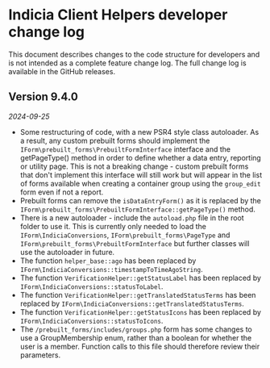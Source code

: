 # Indicia Client Helpers developer change log

This document describes changes to the code structure for developers and is not intended as a
complete feature change log. The full change log is available in the GitHub releases.

## Version 9.4.0
*2024-09-25*

* Some restructuring of code, with a new PSR4 style class autoloader. As a result, any custom
  prebuilt forms should implement the `IForm\prebuilt_forms\PrebuiltFormInterface` interface and
  the getPageType() method in order to define whether a data entry, reporting or utility page. This
  is not a breaking change - custom prebuilt forms that don't implement this interface will still
  work but will appear in the list of forms available when creating a container group using the
  `group_edit` form even if not a report.
* Prebuilt forms can remove the `isDataEntryForm()` as it is replaced by the
  `IForm\prebuilt_forms\PrebuiltFormInterface::getPageType()` method.
* There is a new autoloader - include the `autoload.php` file in the root folder to use it. This
  is currently only needed to load the `IForm\IndiciaConversions`, `IForm\prebuilt_forms\PageType`
  and `IForm\prebuilt_forms\PrebuiltFormInterface` but further classes will use the autoloader in
  future.
* The function `helper_base::ago` has been replaced by
  `IForm\IndiciaConversions::timestampToTimeAgoString`.
* The function `VerificationHelper::getStatusLabel` has been replaced by
  `IForm\IndiciaConversions::statusToLabel`.
* The function `VerificationHelper::getTranslatedStatusTerms` has been replaced by
  `IForm\IndiciaConversions::getTranslatedStatusTerms`.
* The function `VerificationHelper::getStatusIcons` has been replaced by
  `IForm\IndiciaConversions::statusToIcons`.
* The `/prebuilt_forms/includes/groups.php` form has some changes to use a GroupMembership enum,
  rather than a boolean for whether the user is a member. Function calls to this file should
  therefore review their parameters.